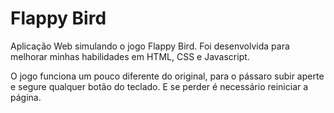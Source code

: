 # Flappy Bird
Aplicação Web simulando o jogo Flappy Bird. Foi desenvolvida para melhorar minhas habilidades em HTML, CSS e Javascript.

O jogo funciona um pouco diferente do original, para o pássaro subir aperte e segure qualquer botão do teclado.
E se perder é necessário reiniciar a página.
